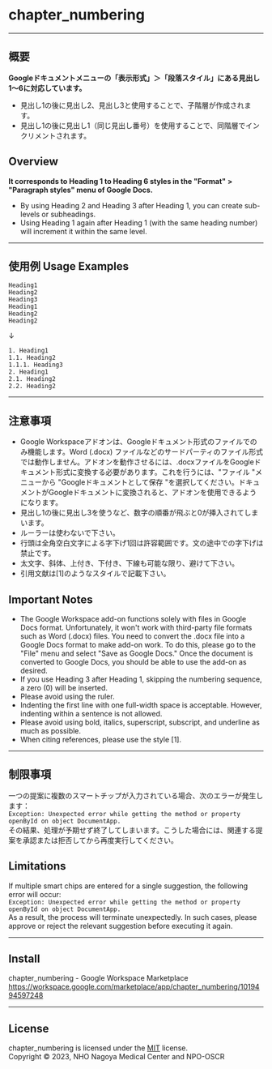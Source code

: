 # chapter_numbering

***
## 概要

**Googleドキュメントメニューの「表示形式」＞「段落スタイル」にある見出し1〜6に対応しています。**

- 見出し1の後に見出し2、見出し3と使用することで、子階層が作成されます。<br>
- 見出し1の後に見出し1（同じ見出し番号）を使用することで、同階層でインクリメントされます。  
## Overview
**It corresponds to Heading 1 to Heading 6 styles in the "Format" > "Paragraph styles" menu of Google Docs.**

- By using Heading 2 and Heading 3 after Heading 1, you can create sub-levels or subheadings.
- Using Heading 1 again after Heading 1 (with the same heading number) will increment it within the same level.

***

## 使用例 Usage Examples

```
Heading1
Heading2
Heading3
Heading1
Heading2
Heading2
```
↓
```
1. Heading1
1.1. Heading2
1.1.1. Heading3
2. Heading1
2.1. Heading2
2.2. Heading2
```

***

## 注意事項
- Google Workspaceアドオンは、Googleドキュメント形式のファイルでのみ機能します。Word (.docx) ファイルなどのサードパーティのファイル形式では動作しません。アドオンを動作させるには、.docxファイルをGoogleドキュメント形式に変換する必要があります。これを行うには、"ファイル "メニューから "Googleドキュメントとして保存 "を選択してください。ドキュメントがGoogleドキュメントに変換されると、アドオンを使用できるようになります。
- 見出し1の後に見出し3を使うなど、数字の順番が飛ぶと0が挿入されてしまいます。
- ルーラーは使わないで下さい。
- 行頭は全角空白文字による字下げ1回は許容範囲です。文の途中での字下げは禁止です。
- 太文字、斜体、上付き、下付き、下線も可能な限り、避けて下さい。
- 引用文献は[1]のようなスタイルで記載下さい。
## Important Notes
- The Google Workspace add-on functions solely with files in Google Docs format. Unfortunately, it won't work with third-party file formats such as Word (.docx) files. You need to convert the .docx file into a Google Docs format to make add-on work. To do this, please go to the "File" menu and select "Save as Google Docs." Once the document is converted to Google Docs, you should be able to use the add-on as desired.
- If you use Heading 3 after Heading 1, skipping the numbering sequence, a zero (0) will be inserted.
- Please avoid using the ruler.
- Indenting the first line with one full-width space is acceptable. However, indenting within a sentence is not allowed.
- Please avoid using bold, italics, superscript, subscript, and underline as much as possible.
- When citing references, please use the style [1].
***  
## 制限事項
一つの提案に複数のスマートチップが入力されている場合、次のエラーが発生します：  
```Exception: Unexpected error while getting the method or property openById on object DocumentApp.```  
その結果、処理が予期せず終了してしまいます。こうした場合には、関連する提案を承認または拒否してから再度実行してください。  
## Limitations
If multiple smart chips are entered for a single suggestion, the following error will occur:  
```Exception: Unexpected error while getting the method or property openById on object DocumentApp.```  
As a result, the process will terminate unexpectedly. In such cases, please approve or reject the relevant suggestion before executing it again.  

***
## Install
chapter_numbering - Google Workspace Marketplace  
https://workspace.google.com/marketplace/app/chapter_numbering/1019494597248  
***
## License
chapter_numbering is licensed under the [MIT](#) license.  
Copyright &copy; 2023, NHO Nagoya Medical Center and NPO-OSCR
